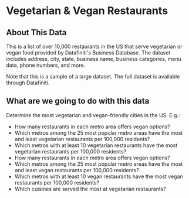 # Vegetarian & Vegan Restaurants

## About This Data
This is a list of over 10,000 restaurants in the US that serve vegetarian or vegan food provided by Datafiniti's Business Database. The dataset includes address, city, state, business name, business categories, menu data, phone numbers, and more.

Note that this is a sample of a large dataset. The full dataset is available through Datafiniti.

## What are we going to do with this data
Determine the most vegetarian and vegan-friendly cities in the US. E.g.:

- How many restaurants in each metro area offers vegan options?
- Which metros among the 25 most popular metro areas have the most and least vegetarian restaurants per 100,000 residents?
- Which metros with at least 10 vegetarian restaurants have the most vegetarian restaurants per 100,000 residents?
- How many restaurants in each metro area offers vegan options?
- Which metros among the 25 most popular metro areas have the most and least vegan restaurants per 100,000 residents?
- Which metros with at least 10 vegan restaurants have the most vegan restaurants per 100,000 residents?
- Which cuisines are served the most at vegetarian restaurants?

